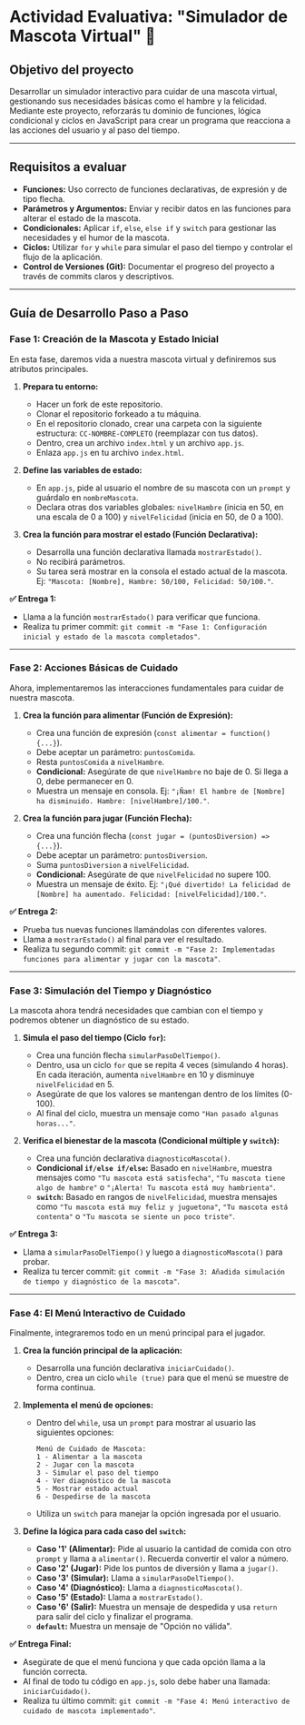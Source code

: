 # Actividad Evaluativa: "Simulador de Mascota Virtual" 🐾

## Objetivo del proyecto
Desarrollar un simulador interactivo para cuidar de una mascota virtual, gestionando sus necesidades básicas como el hambre y la felicidad. Mediante este proyecto, reforzarás tu dominio de funciones, lógica condicional y ciclos en JavaScript para crear un programa que reacciona a las acciones del usuario y al paso del tiempo.

---

## Requisitos a evaluar
* **Funciones:** Uso correcto de funciones declarativas, de expresión y de tipo flecha.
* **Parámetros y Argumentos:** Enviar y recibir datos en las funciones para alterar el estado de la mascota.
* **Condicionales:** Aplicar `if`, `else`, `else if` y `switch` para gestionar las necesidades y el humor de la mascota.
* **Ciclos:** Utilizar `for` y `while` para simular el paso del tiempo y controlar el flujo de la aplicación.
* **Control de Versiones (Git):** Documentar el progreso del proyecto a través de commits claros y descriptivos.

---

## Guía de Desarrollo Paso a Paso

### Fase 1: Creación de la Mascota y Estado Inicial
En esta fase, daremos vida a nuestra mascota virtual y definiremos sus atributos principales.

1.  **Prepara tu entorno:**
    * Hacer un fork de este repositorio.
    * Clonar el repositorio forkeado a tu máquina.
    * En el repositorio clonado, crear una carpeta con la siguiente estructura: `CC-NOMBRE-COMPLETO` (reemplazar con tus datos).
    * Dentro, crea un archivo `index.html` y un archivo `app.js`.
    * Enlaza `app.js` en tu archivo `index.html`.

2.  **Define las variables de estado:**
    * En `app.js`, pide al usuario el nombre de su mascota con un `prompt` y guárdalo en `nombreMascota`.
    * Declara otras dos variables globales: `nivelHambre` (inicia en 50, en una escala de 0 a 100) y `nivelFelicidad` (inicia en 50, de 0 a 100).

3.  **Crea la función para mostrar el estado (Función Declarativa):**
    * Desarrolla una función declarativa llamada `mostrarEstado()`.
    * No recibirá parámetros.
    * Su tarea será mostrar en la consola el estado actual de la mascota. Ej: `"Mascota: [Nombre], Hambre: 50/100, Felicidad: 50/100."`.

**✅ Entrega 1:**
* Llama a la función `mostrarEstado()` para verificar que funciona.
* Realiza tu primer commit: `git commit -m "Fase 1: Configuración inicial y estado de la mascota completados"`.

---

### Fase 2: Acciones Básicas de Cuidado
Ahora, implementaremos las interacciones fundamentales para cuidar de nuestra mascota.

1.  **Crea la función para alimentar (Función de Expresión):**
    * Crea una función de expresión (`const alimentar = function() {...}`).
    * Debe aceptar un parámetro: `puntosComida`.
    * Resta `puntosComida` a `nivelHambre`.
    * **Condicional:** Asegúrate de que `nivelHambre` no baje de 0. Si llega a 0, debe permanecer en 0.
    * Muestra un mensaje en consola. Ej: `"¡Ñam! El hambre de [Nombre] ha disminuido. Hambre: [nivelHambre]/100."`.

2.  **Crea la función para jugar (Función Flecha):**
    * Crea una función flecha (`const jugar = (puntosDiversion) => {...}`).
    * Debe aceptar un parámetro: `puntosDiversion`.
    * Suma `puntosDiversion` a `nivelFelicidad`.
    * **Condicional:** Asegúrate de que `nivelFelicidad` no supere 100.
    * Muestra un mensaje de éxito. Ej: `"¡Qué divertido! La felicidad de [Nombre] ha aumentado. Felicidad: [nivelFelicidad]/100."`.

**✅ Entrega 2:**
* Prueba tus nuevas funciones llamándolas con diferentes valores.
* Llama a `mostrarEstado()` al final para ver el resultado.
* Realiza tu segundo commit: `git commit -m "Fase 2: Implementadas funciones para alimentar y jugar con la mascota"`.

---

### Fase 3: Simulación del Tiempo y Diagnóstico
La mascota ahora tendrá necesidades que cambian con el tiempo y podremos obtener un diagnóstico de su estado.

1.  **Simula el paso del tiempo (Ciclo `for`):**
    * Crea una función flecha `simularPasoDelTiempo()`.
    * Dentro, usa un ciclo `for` que se repita 4 veces (simulando 4 horas). En cada iteración, aumenta `nivelHambre` en 10 y disminuye `nivelFelicidad` en 5.
    * Asegúrate de que los valores se mantengan dentro de los límites (0-100).
    * Al final del ciclo, muestra un mensaje como `"Han pasado algunas horas..."`.

2.  **Verifica el bienestar de la mascota (Condicional múltiple y `switch`):**
    * Crea una función declarativa `diagnosticoMascota()`.
    * **Condicional `if/else if/else`:** Basado en `nivelHambre`, muestra mensajes como `"Tu mascota está satisfecha"`, `"Tu mascota tiene algo de hambre"` o `"¡Alerta! Tu mascota está muy hambrienta"`.
    * **`switch`:** Basado en rangos de `nivelFelicidad`, muestra mensajes como `"Tu mascota está muy feliz y juguetona"`, `"Tu mascota está contenta"` o `"Tu mascota se siente un poco triste"`.

**✅ Entrega 3:**
* Llama a `simularPasoDelTiempo()` y luego a `diagnosticoMascota()` para probar.
* Realiza tu tercer commit: `git commit -m "Fase 3: Añadida simulación de tiempo y diagnóstico de la mascota"`.

---

### Fase 4: El Menú Interactivo de Cuidado
Finalmente, integraremos todo en un menú principal para el jugador.

1.  **Crea la función principal de la aplicación:**
    * Desarrolla una función declarativa `iniciarCuidado()`.
    * Dentro, crea un ciclo `while (true)` para que el menú se muestre de forma continua.

2.  **Implementa el menú de opciones:**
    * Dentro del `while`, usa un `prompt` para mostrar al usuario las siguientes opciones:
        ```
        Menú de Cuidado de Mascota:
        1 - Alimentar a la mascota
        2 - Jugar con la mascota
        3 - Simular el paso del tiempo
        4 - Ver diagnóstico de la mascota
        5 - Mostrar estado actual
        6 - Despedirse de la mascota
        ```
    * Utiliza un `switch` para manejar la opción ingresada por el usuario.

3.  **Define la lógica para cada caso del `switch`:**
    * **Caso '1' (Alimentar):** Pide al usuario la cantidad de comida con otro `prompt` y llama a `alimentar()`. Recuerda convertir el valor a número.
    * **Caso '2' (Jugar):** Pide los puntos de diversión y llama a `jugar()`.
    * **Caso '3' (Simular):** Llama a `simularPasoDelTiempo()`.
    * **Caso '4' (Diagnóstico):** Llama a `diagnosticoMascota()`.
    * **Caso '5' (Estado):** Llama a `mostrarEstado()`.
    * **Caso '6' (Salir):** Muestra un mensaje de despedida y usa `return` para salir del ciclo y finalizar el programa.
    * **`default`:** Muestra un mensaje de "Opción no válida".

**✅ Entrega Final:**
* Asegúrate de que el menú funciona y que cada opción llama a la función correcta.
* Al final de todo tu código en `app.js`, solo debe haber una llamada: `iniciarCuidado()`.
* Realiza tu último commit: `git commit -m "Fase 4: Menú interactivo de cuidado de mascota implementado"`.